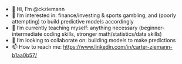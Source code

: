 - 👋 Hi, I’m @ckziemann
- 👀 I’m interested in: finance/investing & sports gambling, and (poorly attempting) to build predictive models accordingly
- 🌱 I’m currently teaching myself: anything necessary (beginner-intermediate coding skills, stronger math/statistics/data skills) 
- 💞️ I’m looking to collaborate on: building models to make predictions 
- 📫 How to reach me: https://www.linkedin.com/in/carter-ziemann-b1aa0b57/

<!---
ckziemann/ckziemann is a ✨ special ✨ repository because its `README.md` (this file) appears on your GitHub profile.
You can click the Preview link to take a look at your changes.
--->
